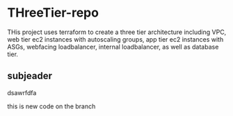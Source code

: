 # THreeTier-repo

THis project uses terraform to create a three tier architecture including VPC, web tier ec2 instances with autoscaling groups, app tier ec2 instances with ASGs, webfacing loadbalancer, internal loadbalancer, as well as database tier. 


## subjeader 

dsawrfdfa


this is new code on the branch